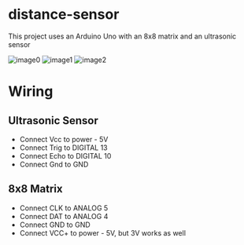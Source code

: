# distance-sensor
This project uses an Arduino Uno with an 8x8 matrix and an ultrasonic sensor

![image0](https://user-images.githubusercontent.com/12258958/67166063-bff64880-f351-11e9-8803-c96ddf22703f.jpg)
![image1](https://user-images.githubusercontent.com/12258958/67166111-35621900-f352-11e9-8910-d5fc326b22db.jpg)
![image2](https://user-images.githubusercontent.com/12258958/67166112-36934600-f352-11e9-80c1-d48f5dba8143.jpg)

# Wiring
## Ultrasonic Sensor
- Connect Vcc to power - 5V
- Connect Trig to DIGITAL 13
- Connect Echo to DIGITAL 10
- Connect Gnd to GND
## 8x8 Matrix
- Connect CLK to ANALOG 5
- Connect DAT to ANALOG 4
- Connect GND to GND
- Connect VCC+ to power - 5V, but 3V works as well
